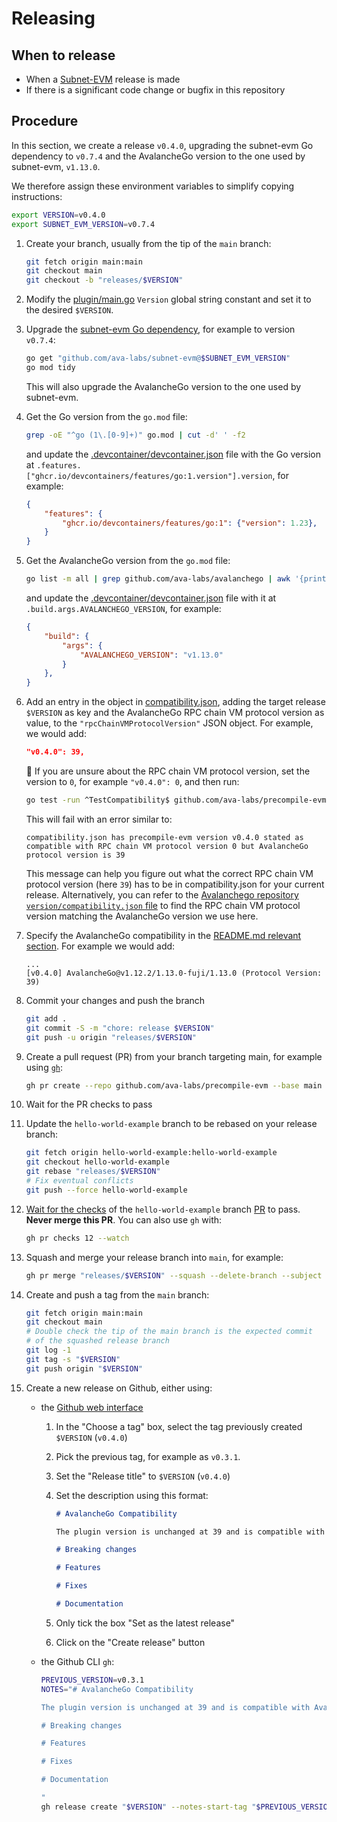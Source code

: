# Releasing

## When to release

- When a [Subnet-EVM](https://github.com/ava-labs/avalanchego/releases) release is made
- If there is a significant code change or bugfix in this repository

## Procedure

In this section, we create a release `v0.4.0`, upgrading the subnet-evm Go dependency to `v0.7.4` and the AvalancheGo version to the one used by subnet-evm, `v1.13.0`.

We therefore assign these environment variables to simplify copying instructions:

```bash
export VERSION=v0.4.0
export SUBNET_EVM_VERSION=v0.7.4
```

1. Create your branch, usually from the tip of the `main` branch:

    ```bash
    git fetch origin main:main
    git checkout main
    git checkout -b "releases/$VERSION"
    ```

1. Modify the [plugin/main.go](../../plugin/main.go) `Version` global string constant and set it to the desired `$VERSION`.
1. Upgrade the [subnet-evm Go dependency](https://github.com/ava-labs/subnet-evm/releases), for example to version `v0.7.4`:

    ```bash
    go get "github.com/ava-labs/subnet-evm@$SUBNET_EVM_VERSION"
    go mod tidy
    ```

    This will also upgrade the AvalancheGo version to the one used by subnet-evm.
1. Get the Go version from the `go.mod` file:

    ```bash
    grep -oE "^go (1\.[0-9]+)" go.mod | cut -d' ' -f2
    ```

    and update the [.devcontainer/devcontainer.json](../../.devcontainer/devcontainer.json) file with the Go version at `.features.["ghcr.io/devcontainers/features/go:1.version"].version`, for example:

    ```json
    {
        "features": {
            "ghcr.io/devcontainers/features/go:1": {"version": 1.23},
        }
    }
    ```

1. Get the AvalancheGo version from the `go.mod` file:

    ```bash
    go list -m all | grep github.com/ava-labs/avalanchego | awk '{print $2}'
    ```

    and update the [.devcontainer/devcontainer.json](../../.devcontainer/devcontainer.json) file with it at `.build.args.AVALANCHEGO_VERSION`, for example:

    ```json
    {
        "build": {
            "args": {
                "AVALANCHEGO_VERSION": "v1.13.0"
            }
        },
    }
    ```

1. Add an entry in the object in [compatibility.json](../../compatibility.json), adding the target release `$VERSION` as key and the AvalancheGo RPC chain VM protocol version as value, to the `"rpcChainVMProtocolVersion"` JSON object. For example, we would add:

    ```json
    "v0.4.0": 39,
    ```

    💁 If you are unsure about the RPC chain VM protocol version, set the version to `0`, for example `"v0.4.0": 0`, and then run:

    ```bash
    go test -run ^TestCompatibility$ github.com/ava-labs/precompile-evm/plugin
    ```

    This will fail with an error similar to:

    ```text
    compatibility.json has precompile-evm version v0.4.0 stated as compatible with RPC chain VM protocol version 0 but AvalancheGo protocol version is 39
    ```

    This message can help you figure out what the correct RPC chain VM protocol version (here `39`) has to be in compatibility.json for your current release. Alternatively, you can refer to the [Avalanchego repository `version/compatibility.json` file](https://github.com/ava-labs/avalanchego/blob/main/version/compatibility.json) to find the RPC chain VM protocol version matching the AvalancheGo version we use here.
1. Specify the AvalancheGo compatibility in the [README.md relevant section](../../README.md#avalanchego-compatibility). For example we would add:

    ```text
    ...
    [v0.4.0] AvalancheGo@v1.12.2/1.13.0-fuji/1.13.0 (Protocol Version: 39)
    ```

1. Commit your changes and push the branch

    ```bash
    git add .
    git commit -S -m "chore: release $VERSION"
    git push -u origin "releases/$VERSION"
    ```

1. Create a pull request (PR) from your branch targeting main, for example using [`gh`](https://cli.github.com/):

    ```bash
    gh pr create --repo github.com/ava-labs/precompile-evm --base main --title "chore: release $VERSION"
    ```

1. Wait for the PR checks to pass
1. Update the `hello-world-example` branch to be rebased on your release branch:

    ```bash
    git fetch origin hello-world-example:hello-world-example
    git checkout hello-world-example
    git rebase "releases/$VERSION"
    # Fix eventual conflicts
    git push --force hello-world-example
    ```

1. [Wait for the checks](https://github.com/ava-labs/precompile-evm/pull/12/checks) of the `hello-world-example` branch [PR](https://github.com/ava-labs/precompile-evm/pull/12) to pass. **Never merge this PR**. You can also use `gh` with:

    ```bash
    gh pr checks 12 --watch
    ```

1. Squash and merge your release branch into `main`, for example:

    ```bash
    gh pr merge "releases/$VERSION" --squash --delete-branch --subject "chore: release $VERSION" --body "\n- Bump subnet-evm from v0.7.3 to v0.7.4\n- Update AvalancheGo from v1.12.3 to v1.13.0"
    ```

1. Create and push a tag from the `main` branch:

    ```bash
    git fetch origin main:main
    git checkout main
    # Double check the tip of the main branch is the expected commit
    # of the squashed release branch
    git log -1
    git tag -s "$VERSION"
    git push origin "$VERSION"
    ```

1. Create a new release on Github, either using:
    - the [Github web interface](https://github.com/ava-labs/subnet-evm/releases/new)
        1. In the "Choose a tag" box, select the tag previously created `$VERSION` (`v0.4.0`)
        1. Pick the previous tag, for example as `v0.3.1`.
        1. Set the "Release title" to `$VERSION` (`v0.4.0`)
        1. Set the description using this format:

            ```markdown
            # AvalancheGo Compatibility

            The plugin version is unchanged at 39 and is compatible with AvalancheGo version v1.13.0.

            # Breaking changes

            # Features

            # Fixes

            # Documentation

            ```

        1. Only tick the box "Set as the latest release"
        1. Click on the "Create release" button
    - the Github CLI `gh`:

        ```bash
        PREVIOUS_VERSION=v0.3.1
        NOTES="# AvalancheGo Compatibility

        The plugin version is unchanged at 39 and is compatible with AvalancheGo version v1.13.0.

        # Breaking changes

        # Features

        # Fixes

        # Documentation

        "
        gh release create "$VERSION" --notes-start-tag "$PREVIOUS_VERSION" --notes-from-tag "$VERSION" --title "$VERSION" --notes "$NOTES" --verify-tag
        ```
